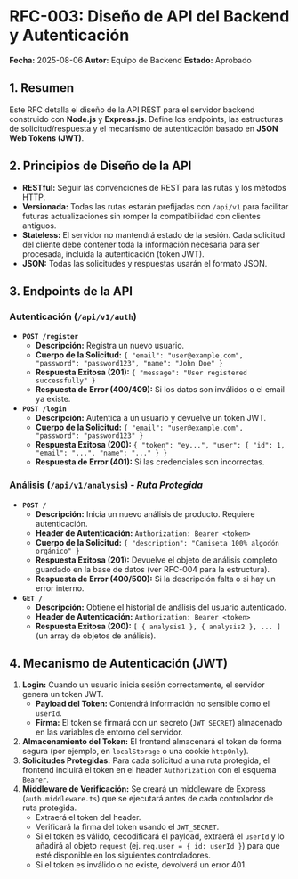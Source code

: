 # RFC-003: Diseño de API del Backend y Autenticación

**Fecha:** 2025-08-06 **Autor:** Equipo de Backend **Estado:** Aprobado

## 1. Resumen

Este RFC detalla el diseño de la API REST para el servidor backend construido con **Node.js** y **Express.js**. Define los endpoints, las estructuras de solicitud/respuesta y el mecanismo de autenticación basado en **JSON Web Tokens (JWT)**.

## 2. Principios de Diseño de la API

- **RESTful:** Seguir las convenciones de REST para las rutas y los métodos HTTP.
- **Versionada:** Todas las rutas estarán prefijadas con `/api/v1` para facilitar futuras actualizaciones sin romper la compatibilidad con clientes antiguos.
- **Stateless:** El servidor no mantendrá estado de la sesión. Cada solicitud del cliente debe contener toda la información necesaria para ser procesada, incluida la autenticación (token JWT).
- **JSON:** Todas las solicitudes y respuestas usarán el formato JSON.

## 3. Endpoints de la API

### Autenticación (`/api/v1/auth`)

- **`POST /register`**
  - **Descripción:** Registra un nuevo usuario.
  - **Cuerpo de la Solicitud:** `{ "email": "user@example.com", "password": "password123", "name": "John Doe" }`
  - **Respuesta Exitosa (201):** `{ "message": "User registered successfully" }`
  - **Respuesta de Error (400/409):** Si los datos son inválidos o el email ya existe.
- **`POST /login`**
  - **Descripción:** Autentica a un usuario y devuelve un token JWT.
  - **Cuerpo de la Solicitud:** `{ "email": "user@example.com", "password": "password123" }`
  - **Respuesta Exitosa (200):** `{ "token": "ey...", "user": { "id": 1, "email": "...", "name": "..." } }`
  - **Respuesta de Error (401):** Si las credenciales son incorrectas.

### Análisis (`/api/v1/analysis`) - *Ruta Protegida*

- **`POST /`**
  - **Descripción:** Inicia un nuevo análisis de producto. Requiere autenticación.
  - **Header de Autenticación:** `Authorization: Bearer <token>`
  - **Cuerpo de la Solicitud:** `{ "description": "Camiseta 100% algodón orgánico" }`
  - **Respuesta Exitosa (201):** Devuelve el objeto de análisis completo guardado en la base de datos (ver RFC-004 para la estructura).
  - **Respuesta de Error (400/500):** Si la descripción falta o si hay un error interno.
- **`GET /`**
  - **Descripción:** Obtiene el historial de análisis del usuario autenticado.
  - **Header de Autenticación:** `Authorization: Bearer <token>`
  - **Respuesta Exitosa (200):** `[ { analysis1 }, { analysis2 }, ... ]` (un array de objetos de análisis).

## 4. Mecanismo de Autenticación (JWT)

1. **Login:** Cuando un usuario inicia sesión correctamente, el servidor genera un token JWT.
   - **Payload del Token:** Contendrá información no sensible como el `userId`.
   - **Firma:** El token se firmará con un secreto (`JWT_SECRET`) almacenado en las variables de entorno del servidor.
2. **Almacenamiento del Token:** El frontend almacenará el token de forma segura (por ejemplo, en `localStorage` o una cookie `httpOnly`).
3. **Solicitudes Protegidas:** Para cada solicitud a una ruta protegida, el frontend incluirá el token en el header `Authorization` con el esquema `Bearer`.
4. **Middleware de Verificación:** Se creará un middleware de Express (`auth.middleware.ts`) que se ejecutará antes de cada controlador de ruta protegida.
   - Extraerá el token del header.
   - Verificará la firma del token usando el `JWT_SECRET`.
   - Si el token es válido, decodificará el payload, extraerá el `userId` y lo añadirá al objeto `request` (ej. `req.user = { id: userId }`) para que esté disponible en los siguientes controladores.
   - Si el token es inválido o no existe, devolverá un error 401.